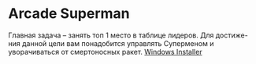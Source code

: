 # Arcade Superman
Главная задача – занять топ 1 место в таблице лидеров. Для достиже-ния данной цели вам понадобится управлять Суперменом и уворачиваться от смертоносных ракет. 
[Windows Installer](https://disk.yandex.ru/d/3VP1SjhN9lXA3g "Яндекс Диск")
